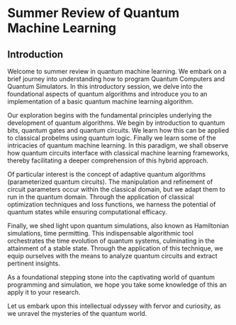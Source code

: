 # Summer Review of Quantum Machine Learning
## Introduction
Welcome to summer review in quantum machine learning. We embark on a brief journey into understanding how to program Quantum Computers and Quantum Simulators. In this introductory session, we delve into the foundational aspects of quantum algorithms and introduce you to an implementation of a basic quantum machine learning algorithm.

Our exploration begins with the fundamental principles underlying the development of quantum algorithms. We begin by introduction to quantum bits, quantum gates and quantum circuits. We learn how this can be applied to classical probelms using quantum logic. Finally we learn some of the intricacies of quantum machine learning. In this paradigm, we shall observe how quantum circuits interface with classical machine learning frameworks, thereby facilitating a deeper comprehension of this hybrid approach.

Of particular interest is the concept of adaptive quantum algorithms (parameterized quantum circuits). The manipulation and refinement of circuit parameters occur within the classical domain, but we adapt them to run in the quantum domain. Through the application of classical optimization techniques and loss functions, we harness the potential of quantum states while ensuring computational efficacy.

Finally, we shed light upon quantum simulations, also known as Hamiltonian simulations, time permitting. This indispensable algorithmic tool orchestrates the time evolution of quantum systems, culminating in the attainment of a stable state. Through the application of this technique, we equip ourselves with the means to analyze quantum circuits and extract pertinent insights.

As a foundational stepping stone into the captivating world of quantum programming and simulation, we hope you take some knowledge of this an apply it to your research. 

Let us embark upon this intellectual odyssey with fervor and curiosity, as we unravel the mysteries of the quantum world.
